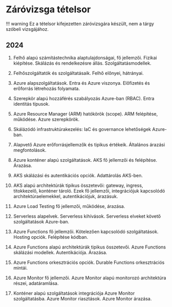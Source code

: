 # Záróvizsga tételsor

!!! warning 
    Ez a tételsor kifejezetten záróvizsgára készült, nem a tárgy szóbeli vizsgájához. 

## 2024

1. Felhő alapú számítástechnika alaptulajdonságai, fő jellemzői. Fizikai kiépítése. Skálázás és rendelkezésre állás. Szolgáltatásmodellek.

1. Felhőszolgáltatók és szolgáltatásaik. Felhő előnyei, hátrányai.

1. Azure alapszolgáltatások. Entra és Azure viszonya. Előfizetés és erőforrás létrehozás folyamata.

1. Szerepkör alapú hozzáférés szabályozás Azure-ban (RBAC). Entra identitás típusok. 

1. Azure Resource Manager (ARM) hatókörök (scope). ARM felépítése, működése. Azure szerepkörök.

1. Skálázódó infrastruktúrakezelés: IaC és governance lehetőségek Azure-ban.

1. Alapvető Azure erőforrásjellemzők és tipikus értékeik. Általános árazási megfontolások.

1. Azure konténer alapú szolgáltatások. AKS fő jellemzői és felépítése. Árazása.

1. AKS skálázási és autentikációs opciók. Adattárolás AKS-ben.

1. AKS alapú architektúrák tipikus összetevői: gateway, ingress, titokkezelő, konténer tároló. Ezek fő jellemzői, integrációjuk kapcsolódó architektúraelemekkel, autentikációjuk, árazásuk.

1. Azure Load Testing fő jellemzői, működése, árazása.

1. Serverless alapelvek. Serverless kihívások. Serverless elveket követő szolgáltatások Azure-ban.

1. Azure Functions fő jellemzői. Kötelezően kapcsolódó szolgáltatások. Hosting opciók. Felépítése kódban. 

1. Azure Functions alapú architektúrák tipikus összetevői. Azure Functions skálázási modellek. Autentikációja. Árazása.

1. Azure Functions orkesztrációs opciók. Durable Functions orkesztrációs mintái.

1. Azure Monitor fő jellemzői. Azure Monitor alapú monitorozó architektúra részei, adatáramlása.

1. Konténer alapú szolgáltatások integrációja Azure Monitor szolgáltatásba. Azure Monitor riasztások. Azure Monitor árazása.